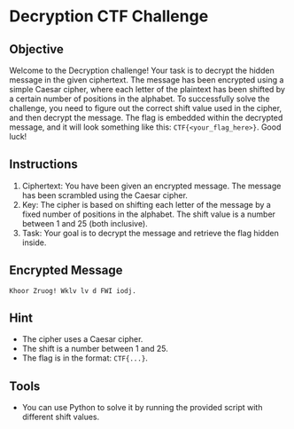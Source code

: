 # Decryption CTF Challenge

## Objective
Welcome to the Decryption challenge! Your task is to decrypt the hidden message in the given ciphertext. The message has been encrypted using a simple Caesar cipher, where each letter of the plaintext has been shifted by a certain number of positions in the alphabet.
To successfully solve the challenge, you need to figure out the correct shift value used in the cipher, and then decrypt the message.
The flag is embedded within the decrypted message, and it will look something like this:  `CTF{<your_flag_here>}`.
Good luck!

## Instructions
1.	Ciphertext: You have been given an encrypted message. The message has been scrambled using the Caesar cipher.
2.	Key: The cipher is based on shifting each letter of the message by a fixed number of positions in the alphabet. The shift value is a number between 1 and 25 (both inclusive).
3.	Task: Your goal is to decrypt the message and retrieve the flag hidden inside.


## Encrypted Message
`Khoor Zruog! Wklv lv d FWI iodj.`

## Hint
- The cipher uses a Caesar cipher.
- The shift is a number between 1 and 25.
- The flag is in the format: `CTF{...}`.

## Tools
- You can use Python to solve it by running the provided script with different shift values.
